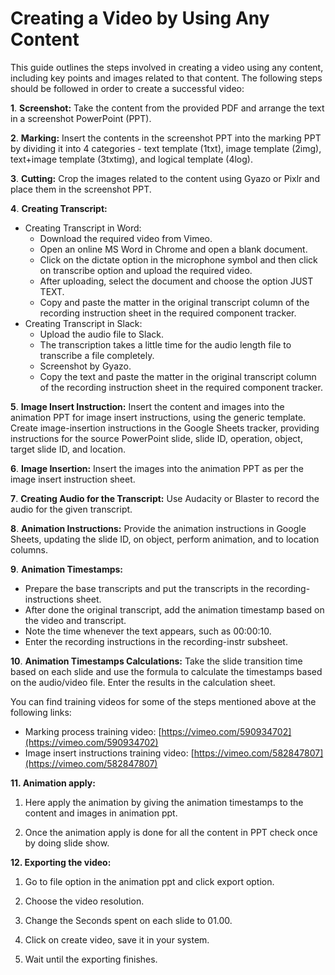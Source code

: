 # Creating a Video by Using Any Content

This guide outlines the steps involved in creating a video using any content, including key points and images related to that content. The following steps should be followed in order to create a successful video:

**1**.  **Screenshot:** Take the content from the provided PDF and arrange the text in a screenshot PowerPoint (PPT).
    
**2**.  **Marking:** Insert the contents in the screenshot PPT into the marking PPT by dividing it into 4 categories - text template (1txt), image template (2img), text+image template (3txtimg), and logical template (4log).
    
**3**.  **Cutting:** Crop the images related to the content using Gyazo or Pixlr and place them in the screenshot PPT.
    
**4**.  **Creating Transcript:**
    
-   Creating Transcript in Word:
    -   Download the required video from Vimeo.
    -   Open an online MS Word in Chrome and open a blank document.
    -   Click on the dictate option in the microphone symbol and then click on transcribe option and upload the required video.
    -   After uploading, select the document and choose the option JUST TEXT.
    -   Copy and paste the matter in the original transcript column of the recording instruction sheet in the required component tracker.
-   Creating Transcript in Slack:
    -   Upload the audio file to Slack.
    -   The transcription takes a little time for the audio length file to transcribe a file completely.
    -   Screenshot by Gyazo.
    -   Copy the text and paste the matter in the original transcript column of the recording instruction sheet in the required component tracker.

**5**.  **Image Insert Instruction:** Insert the content and images into the animation PPT for image insert instructions, using the generic template. Create image-insertion instructions in the Google  Sheets tracker, providing instructions for the source PowerPoint slide, slide ID, operation, object, target slide ID, and location.
    
**6**.  **Image Insertion:** Insert the images into the animation PPT as per the image insert instruction sheet.
    
**7**.  **Creating Audio for the Transcript:** Use Audacity or Blaster to record the audio for the given transcript.
    
**8**.  **Animation Instructions:** Provide the animation instructions in Google Sheets, updating the slide ID, on object, perform animation, and to location columns.
    
**9**.  **Animation Timestamps:**
    
-   Prepare the base transcripts and put the transcripts in the recording-instructions sheet.
-   After done the original transcript, add the animation timestamp based on the video and transcript.
-   Note the time whenever the text appears, such as 00:00:10.
-   Enter the recording instructions in the recording-instr subsheet.

**10**.  **Animation Timestamps Calculations:** Take the slide transition time based on each slide and use the formula to calculate the timestamps based on the audio/video file. Enter the results in the calculation sheet.

You can find training videos for some of the steps mentioned above at the following links:

-   Marking process training video: [https://vimeo.com/590934702](https://vimeo.com/590934702)
-   Image insert instructions training video: [https://vimeo.com/582847807](https://vimeo.com/582847807)
    

**11. Animation apply:**

1.  Here apply the animation by giving the animation timestamps to the content and images in animation ppt.
    
2.  Once the animation apply is done for all the content in PPT check once by doing slide show.
    

**12. Exporting the video:**

1.  Go to file option in the animation ppt and click export option.
    
2.  Choose the video resolution.
    
3.  Change the Seconds spent on each slide to 01.00.
    
4.  Click on create video, save it in your system.
    
5.  Wait until the exporting finishes.
